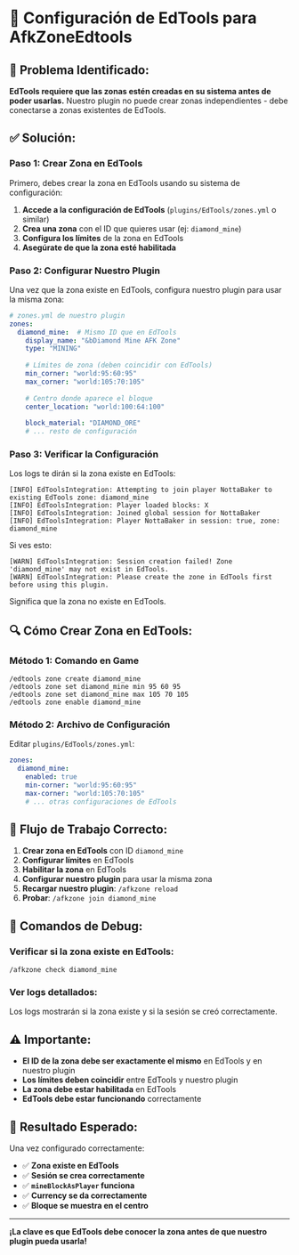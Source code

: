 # 🔧 Configuración de EdTools para AfkZoneEdtools

## 🚨 **Problema Identificado:**

**EdTools requiere que las zonas estén creadas en su sistema antes de poder usarlas.** Nuestro plugin no puede crear zonas independientes - debe conectarse a zonas existentes de EdTools.

## ✅ **Solución:**

### **Paso 1: Crear Zona en EdTools**

Primero, debes crear la zona en EdTools usando su sistema de configuración:

1. **Accede a la configuración de EdTools** (`plugins/EdTools/zones.yml` o similar)
2. **Crea una zona** con el ID que quieres usar (ej: `diamond_mine`)
3. **Configura los límites** de la zona en EdTools
4. **Asegúrate de que la zona esté habilitada**

### **Paso 2: Configurar Nuestro Plugin**

Una vez que la zona existe en EdTools, configura nuestro plugin para usar la misma zona:

```yaml
# zones.yml de nuestro plugin
zones:
  diamond_mine:  # Mismo ID que en EdTools
    display_name: "&bDiamond Mine AFK Zone"
    type: "MINING"
    
    # Límites de zona (deben coincidir con EdTools)
    min_corner: "world:95:60:95"
    max_corner: "world:105:70:105"
    
    # Centro donde aparece el bloque
    center_location: "world:100:64:100"
    
    block_material: "DIAMOND_ORE"
    # ... resto de configuración
```

### **Paso 3: Verificar la Configuración**

Los logs te dirán si la zona existe en EdTools:

```
[INFO] EdToolsIntegration: Attempting to join player NottaBaker to existing EdTools zone: diamond_mine
[INFO] EdToolsIntegration: Player loaded blocks: X
[INFO] EdToolsIntegration: Joined global session for NottaBaker
[INFO] EdToolsIntegration: Player NottaBaker in session: true, zone: diamond_mine
```

Si ves esto:
```
[WARN] EdToolsIntegration: Session creation failed! Zone 'diamond_mine' may not exist in EdTools.
[WARN] EdToolsIntegration: Please create the zone in EdTools first before using this plugin.
```

Significa que la zona no existe en EdTools.

## 🔍 **Cómo Crear Zona en EdTools:**

### **Método 1: Comando en Game**
```
/edtools zone create diamond_mine
/edtools zone set diamond_mine min 95 60 95
/edtools zone set diamond_mine max 105 70 105
/edtools zone enable diamond_mine
```

### **Método 2: Archivo de Configuración**
Editar `plugins/EdTools/zones.yml`:
```yaml
zones:
  diamond_mine:
    enabled: true
    min-corner: "world:95:60:95"
    max-corner: "world:105:70:105"
    # ... otras configuraciones de EdTools
```

## 🎯 **Flujo de Trabajo Correcto:**

1. **Crear zona en EdTools** con ID `diamond_mine`
2. **Configurar límites** en EdTools
3. **Habilitar la zona** en EdTools
4. **Configurar nuestro plugin** para usar la misma zona
5. **Recargar nuestro plugin**: `/afkzone reload`
6. **Probar**: `/afkzone join diamond_mine`

## 🔧 **Comandos de Debug:**

### **Verificar si la zona existe en EdTools:**
```
/afkzone check diamond_mine
```

### **Ver logs detallados:**
Los logs mostrarán si la zona existe y si la sesión se creó correctamente.

## ⚠️ **Importante:**

- **El ID de la zona debe ser exactamente el mismo** en EdTools y en nuestro plugin
- **Los límites deben coincidir** entre EdTools y nuestro plugin
- **La zona debe estar habilitada** en EdTools
- **EdTools debe estar funcionando** correctamente

## 🚀 **Resultado Esperado:**

Una vez configurado correctamente:
- ✅ **Zona existe en EdTools**
- ✅ **Sesión se crea correctamente**
- ✅ **`mineBlockAsPlayer` funciona**
- ✅ **Currency se da correctamente**
- ✅ **Bloque se muestra en el centro**

---

**¡La clave es que EdTools debe conocer la zona antes de que nuestro plugin pueda usarla!**
